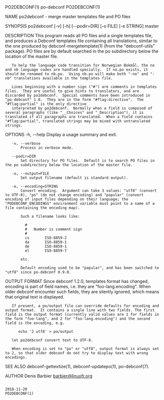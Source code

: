 PO2DEBCONF(1)                                                                                                                                          po-debconf                                                                                                                                         PO2DEBCONF(1)

NAME
       po2debconf - merge master templates file and PO files

SYNOPSIS
       po2debconf [-v] [-h] [--podir=DIR] [-o FILE] [-e STRING] master

DESCRIPTION
       This program reads all PO files and a single templates file, and produces a Debconf templates file containing all translations, similar to the one produced by debconf-mergetemplate(1) (from the "debconf-utils" package).  PO files are by default searched in the po subdirectory below the location of the
       master file.

       To help the language code transition for Norwegian Bokmål, the no and nb language codes are handled specially.  If no.po exists, it should be renamed to nb.po.  Using nb.po will make both "-no" and "-nb" translations available in the templates file.

       Lines beginning with a number sign ("#") are comments in templates files.  They are useful to give hints to translators, and are discarded by po2debconf.  Special comments have been introduced in "po-debconf" 1.0.  They are in the form "#flag:directive".  The "#flag:partial" is the only directive
       interpreted by po2debconf.  Normally when a field is composed of several paragraphs (like "__Choices" and "_Description"), it is translated if all paragraphs are translated.  When a field contains "#flag:partial", translated strings may be mixed with untranslated strings.

OPTIONS
       -h, --help
           Display a usage summary and exit.

       -v, --verbose
           Process in verbose mode.

       --podir=DIR
           Set directory for PO files.  Default is to search PO files in the po subdirectory below the location of the master file.

       -o, --output=FILE
           Set output filename (default is standard output).

       -e, --encoding=STRING
           Convert encoding.  Argument can take 3 values: "utf8" (convert to UTF-8), "po" (do not change encoding) and "popular" (convert encoding of input files depending on their language; the "PODEBCONF_ENCODINGS" environment variable must point to a name of a file containing the encoding map).

           Such a filename looks like:

             #
             #   Number is comment sign
             #
             cs       ISO-8859-2
             da       ISO-8859-1
             de       ISO-8859-1
             el       ISO-8859-7

           etc.

           Default encoding used to be "popular", and has been switched to "utf8" since po-debconf 0.9.0.

OUTPUT FORMAT
       Since debconf 1.2.0, templates format has changed, encoding is part of field names, i.e. they are "foo-lang.encoding".  When older debconf encounter such fields, they are silently ignored, which means that original text is displayed.

       If present, a po/output file can override defaults for encoding and output format.  It contains a single line with two fields. The first field is the output format (currently valid values are 1 for fields in the form "foo-lang", and 2 for "foo-lang.encoding") and the second field is the encoding, e.g.

          echo '2 utf8' > po/output

       let po2debconf convert text to UTF-8.

       When encoding is set to "po" or "utf8", output format is always set to 2, so that older debconf do not try to display text with wrong encodings.

SEE ALSO
       debconf-gettextize(1), debconf-updatepo(1), po-debconf(7).

AUTHOR
         Denis Barbier <barbier@linuxfr.org>

                                                                                                                                                       2018-11-20                                                                                                                                         PO2DEBCONF(1)
